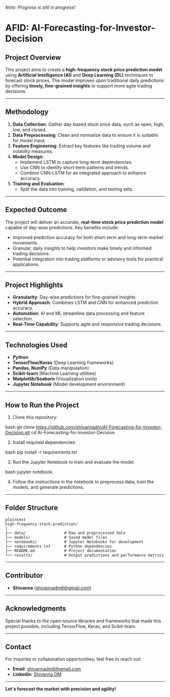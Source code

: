 *Note: Progress is still in progress!*
# AFID: AI-Forecasting-for-Investor-Decision

## Project Overview
This project aims to create a **high-frequency stock price prediction model** using **Artificial Intelligence (AI)** and **Deep Learning (DL)** techniques to forecast stock prices. The model improves upon traditional daily predictions by offering **timely, fine-grained insights** to support more agile trading decisions.

---

## Methodology
1. **Data Collection**: Gather day-based stock price data, such as open, high, low, and closed.
2. **Data Preprocessing**: Clean and normalize data to ensure it is suitable for model input.
3. **Feature Engineering**: Extract key features like trading volume and volatility measures.
4. **Model Design**:
   - Implement LSTM to capture long-term dependencies.
   - Use CNN to identify short-term patterns and trends.
   - Combine CNN-LSTM for an integrated approach to enhance accuracy.
5. **Training and Evaluation**:
   - Split the data into training, validation, and testing sets.

---

## Expected Outcome
The project will deliver an accurate, **real-time stock price prediction model** capable of day-wise predictions. Key benefits include:
- Improved prediction accuracy for both short-term and long-term market movements.
- Granular, daily insights to help investors make timely and informed trading decisions.
- Potential integration into trading platforms or advisory tools for practical applications.

---

## Project Highlights
- **Granularity**: Day-wise predictions for fine-grained insights.
- **Hybrid Approach**: Combines LSTM and CNN for enhanced prediction accuracy.
- **Automation**: AI and ML streamline data processing and feature selection.
- **Real-Time Capability**: Supports agile and responsive trading decisions.

---

## Technologies Used
- **Python**
- **TensorFlow/Keras** (Deep Learning frameworks)
- **Pandas, NumPy** (Data manipulation)
- **Scikit-learn** (Machine Learning utilities)
- **Matplotlib/Seaborn** (Visualization tools)
- **Jupyter Notebook** (Model development environment)

---

## How to Run the Project
1. Clone this repository:
   
bash
   git clone https://github.com/shivannadm/AI-Forecasting-for-Investor-Decision.git
   cd AI-Forecasting-for-Investor-Decision

2. Install required dependencies:
   
bash
   pip install -r requirements.txt

3. Run the Jupyter Notebook to train and evaluate the model.
   
bash
   jupyter notebook

4. Follow the instructions in the notebook to preprocess data, train the models, and generate predictions.

---

## Folder Structure
```
plaintext
high-frequency-stock-prediction/
│
├── data/                 # Raw and preprocessed data
├── models/               # Saved model files
├── notebooks/            # Jupyter Notebooks for development
├── requirements.txt      # Python dependencies
├── README.md             # Project documentation
└── results/              # Output predictions and performance metrics

```
---

## Contributor
- **Shivanna** (shivannadm6@gmail.com)

---

## Acknowledgments
Special thanks to the open-source libraries and frameworks that made this project possible, including TensorFlow, Keras, and Scikit-learn.

---

## Contact
For inquiries or collaboration opportunities, feel free to reach out:
- **Email**: shivannadm6@gmail.com
- **LinkedIn**: [Shivanna DM](https://www.linkedin.com/in/shivannadm)

---

**Let's forecast the market with precision and agility!**
